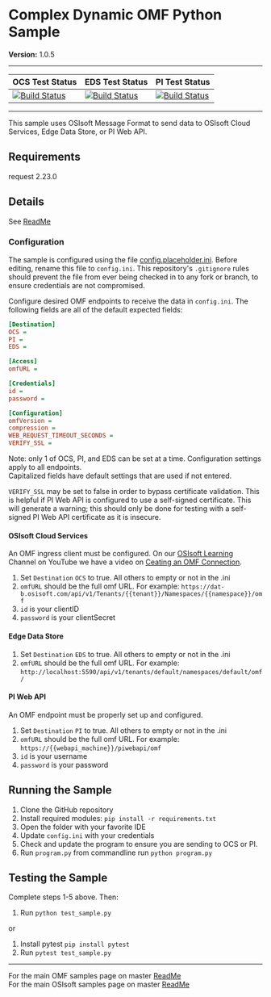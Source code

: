 # Complex Dynamic OMF Python Sample

**Version:** 1.0.5

---

| OCS Test Status                                                                                                                                                                                                                             | EDS Test Status                                                                                                                                                                                                                             | PI Test Status                                                                                                                                                                                                                                 |
| ------------------------------------------------------------------------------------------------------------------------------------------------------------------------------------------------------------------------------------------- | ------------------------------------------------------------------------------------------------------------------------------------------------------------------------------------------------------------------------------------------- | ---------------------------------------------------------------------------------------------------------------------------------------------------------------------------------------------------------------------------------------------- |
| [![Build Status](https://dev.azure.com/osieng/engineering/_apis/build/status/product-readiness/OMF/osisoft.sample-omf-complex_dynamic-python?repoName=osisoft%2Fsample-omf-complex_dynamic-python&branchName=master&jobName=Tests_OCS)](https://dev.azure.com/osieng/engineering/_build/latest?definitionId=2640&repoName=osisoft%2Fsample-omf-complex_dynamic-python&branchName=master) | [![Build Status](https://dev.azure.com/osieng/engineering/_apis/build/status/product-readiness/OMF/osisoft.sample-omf-complex_dynamic-python?repoName=osisoft%2Fsample-omf-complex_dynamic-python&branchName=master&jobName=Tests_EDS)](https://dev.azure.com/osieng/engineering/_build/latest?definitionId=2640&repoName=osisoft%2Fsample-omf-complex_dynamic-python&branchName=master) | [![Build Status](https://dev.azure.com/osieng/engineering/_apis/build/status/product-readiness/OMF/osisoft.sample-omf-complex_dynamic-python?repoName=osisoft%2Fsample-omf-complex_dynamic-python&branchName=master&jobName=Tests_OnPrem)](https://dev.azure.com/osieng/engineering/_build/latest?definitionId=2640&repoName=osisoft%2Fsample-omf-complex_dynamic-python&branchName=master) |

---

This sample uses OSIsoft Message Format to send data to OSIsoft Cloud Services, Edge Data Store, or PI Web API.

## Requirements

request 2.23.0

## Details

See [ReadMe](https://github.com/osisoft/OSI-Samples-OMF/blob/master/docs/COMPLEX_DYNAMIC_README.md)

### Configuration

The sample is configured using the file [config.placeholder.ini](config.placeholder.ini). Before editing, rename this file to `config.ini`. This repository's `.gitignore` rules should prevent the file from ever being checked in to any fork or branch, to ensure credentials are not compromised.

Configure desired OMF endpoints to receive the data in `config.ini`.
The following fields are all of the default expected fields:

```ini
[Destination]
OCS =
PI =
EDS =

[Access]
omfURL =

[Credentials]
id =
password =

[Configuration]
omfVersion =
compression =
WEB_REQUEST_TIMEOUT_SECONDS =
VERIFY_SSL =
```

Note: only 1 of OCS, PI, and EDS can be set at a time.
Configuration settings apply to all endpoints.  
Capitalized fields have default settings that are used if not entered.

`VERIFY_SSL` may be set to false in order to bypass certificate validation. This is helpful if PI Web API is configured to use a self-signed certificate. This will generate a warning; this should only be done for testing with a self-signed PI Web API certificate as it is insecure.

#### OSIsoft Cloud Services

An OMF ingress client must be configured. On our [OSIsoft Learning](https://www.youtube.com/channel/UC333r4jIeHaY-rGgMjON54g) Channel on YouTube we have a video on [Ceating an OMF Connection](https://www.youtube.com/watch?v=52lAnkGC1IM).

1. Set `Destination` `OCS` to true. All others to empty or not in the .ini
1. `omfURL` should be the full omf URL. For example: `https://dat-b.osisoft.com/api/v1/Tenants/{{tenant}}/Namespaces/{{namespace}}/omf`
1. `id` is your clientID
1. `password` is your clientSecret

#### Edge Data Store

1. Set `Destination` `EDS` to true. All others to empty or not in the .ini
1. `omfURL` should be the full omf URL. For example: `http://localhost:5590/api/v1/tenants/default/namespaces/default/omf/`

#### PI Web API

An OMF endpoint must be properly set up and configured.

1. Set `Destination` `PI` to true. All others to empty or not in the .ini
1. `omfURL` should be the full omf URL. For example: `https://{{webapi_machine}}/piwebapi/omf`
1. `id` is your username
1. `password` is your password

## Running the Sample

1. Clone the GitHub repository
1. Install required modules: `pip install -r requirements.txt`
1. Open the folder with your favorite IDE
1. Update `config.ini` with your credentials
1. Check and update the program to ensure you are sending to OCS or PI.
1. Run `program.py` from commandline run `python program.py`

## Testing the Sample

Complete steps 1-5 above. Then:

1. Run `python test_sample.py`

or

1. Install pytest `pip install pytest`
1. Run `pytest test_sample.py`

---

For the main OMF samples page on master [ReadMe](https://github.com/osisoft/OSI-Samples-OMF)  
For the main OSIsoft samples page on master [ReadMe](https://github.com/osisoft/OSI-Samples)
